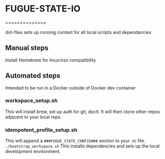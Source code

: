 # FUGUE-STATE-IO
==============

dot-files sets up running context for all local scripts and dependancies

## Manual steps
Install Homebrew for linux/osx compatibility

## Automated steps
Intended to be run in a Docker outside of Docker dev container
### workspace_setup.sh
This will install brew, set up auth for git, doctl. It will then clone other repos adjacent to your local repo. 
### idempotent_profile_setup.sh
This will append a `###FUGUE_STATE_CONFIG###` section to your .rc file.
```./bootstrap_workspace.sh```
This installs dependencies and sets up the local development environment.
